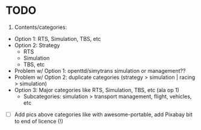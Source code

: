
# TODO

1. Contents/categories:
  * Option 1: RTS, Simulation, TBS, etc
  * Option 2: Strategy
    * RTS
    * Simulation
    * TBS, etc
  * Problem w/ Option 1: openttd/simytrans simulation or management??
  * Problem w/ Option 2: duplicate categories (strategy > simulation | racing > simulation) 
  * Option 3: Major categories like RTS, Simulation, TBS, etc (ala op 1)
    * Subcategories: simulation > transport management, flight, vehicles, etc
    
- [ ] Add pics above categories like with awesome-portable, add Pixabay bit to end of licence (!)
   
   
